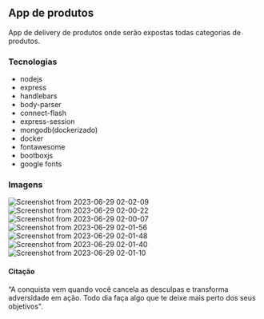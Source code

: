 ## App de produtos

App de delivery de produtos onde serão expostas todas categorias de produtos.

### Tecnologias

- nodejs
- express
- handlebars
- body-parser
- connect-flash
- express-session
- mongodb(dockerizado)
- docker
- fontawesome
- bootboxjs
- google fonts

### Imagens
![Screenshot from 2023-06-29 02-02-09](https://github.com/mauroslucios/app_produtos/assets/671694/e90a00ce-4cbb-4b1d-946a-cdfd0b6dd3f2)
![Screenshot from 2023-06-29 02-00-22](https://github.com/mauroslucios/app_produtos/assets/671694/e9b4e158-ad46-44a1-985c-503b1a33211c)
![Screenshot from 2023-06-29 02-00-07](https://github.com/mauroslucios/app_produtos/assets/671694/77d3b0b4-5855-4422-af55-5a96032a7625)
![Screenshot from 2023-06-29 02-01-56](https://github.com/mauroslucios/app_produtos/assets/671694/0743afa7-00c4-44a4-8327-fbcbbb82e43f)
![Screenshot from 2023-06-29 02-01-48](https://github.com/mauroslucios/app_produtos/assets/671694/edbea4b7-de0d-4cf1-b509-2fe91f28c545)
![Screenshot from 2023-06-29 02-01-40](https://github.com/mauroslucios/app_produtos/assets/671694/134fc82f-5aea-4b83-af8e-5e64667d12a1)
![Screenshot from 2023-06-29 02-01-10](https://github.com/mauroslucios/app_produtos/assets/671694/752add5a-e286-489f-9cea-c11d05a693d8)


#### Citação

“A conquista vem quando você cancela as desculpas e transforma adversidade em ação. Todo dia faça algo que te deixe mais perto dos seus objetivos".
